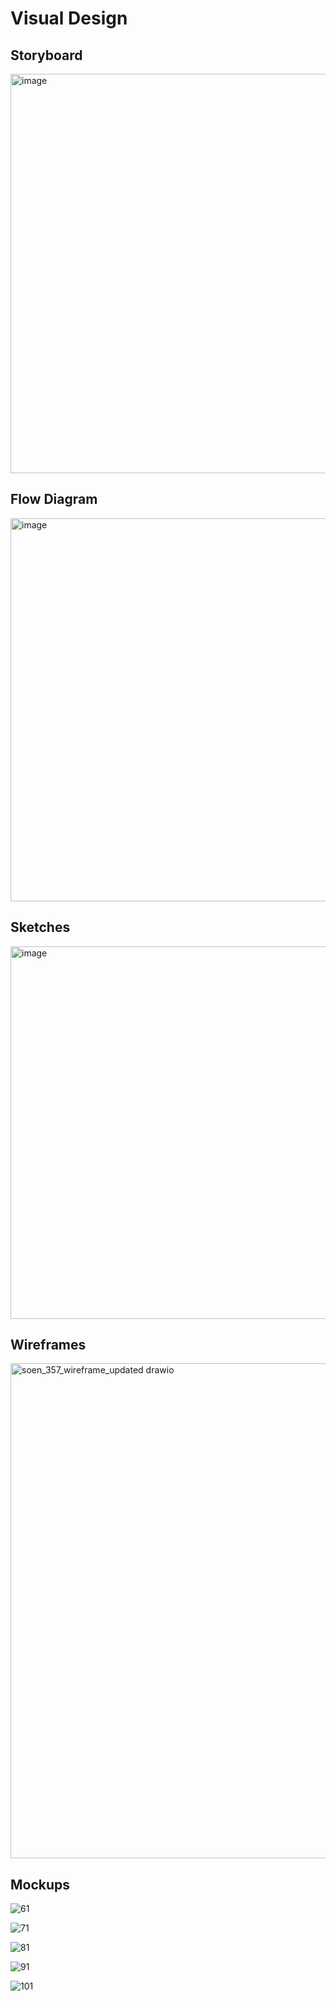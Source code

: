 # Visual Design

## Storyboard
<img width="975" height="639" alt="image" src="https://github.com/user-attachments/assets/2728f2e4-1f07-4729-a9c8-cdeb6bee12d2" />

## Flow Diagram

<img width="873" height="613" alt="image" src="https://github.com/user-attachments/assets/7cac894f-ac8b-458a-b108-8a135128740a" />

## Sketches

<img width="883" height="596" alt="image" src="https://github.com/user-attachments/assets/dfab3f90-6f51-4949-b47b-1e576aeb987b" />

## Wireframes

<img width="792" alt="soen_357_wireframe_updated drawio" src="https://github.com/user-attachments/assets/b6ed52f5-c743-4ce0-bb88-08263d5a71f9" />

## Mockups

![61](https://github.com/user-attachments/assets/e1fd0272-1086-47c6-87b7-1ec4a95f1789)

![71](https://github.com/user-attachments/assets/8f9f5f4e-048a-4df3-82fa-b2ab8c858b0b)

![81](https://github.com/user-attachments/assets/aa4c58c6-3f3a-4672-96c6-f17962baa454)

![91](https://github.com/user-attachments/assets/f36a13c6-2ce7-4624-916a-2f75a482134a)

![101](https://github.com/user-attachments/assets/b3e4edab-7ea4-41c3-90d1-70cec76aa59f)
